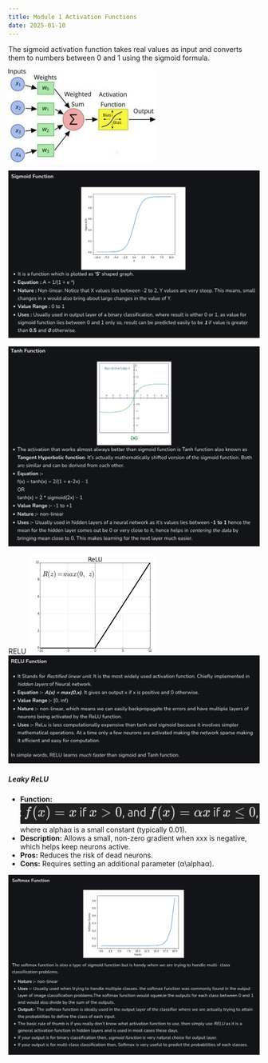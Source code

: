 ```yaml
---
title: Module 1 Activation Functions
date: 2025-01-10
---
```


The sigmoid activation function takes real values as input and converts them to numbers between 0 and 1 using the sigmoid formula.

![alt text](Pastedimage20241101163942.png)

![alt text](Pastedimage20241101164047.png)

![alt text](Pastedimage20241101164146.png)


RELU
![alt text](Pastedimage20241109101508.png)
![alt text](Pastedimage20241101164213.png)

##### **Leaky ReLU**

- **Function:** 
 ![alt text](Pastedimage20241109111154.png)
 where α alphaα is a small constant (typically 0.01).
- **Description:** Allows a small, non-zero gradient when xxx is negative, which helps keep neurons active.
- **Pros:** Reduces the risk of dead neurons.
- **Cons:** Requires setting an additional parameter (α\alphaα).


![alt text](Pastedimage20241101164234.png)